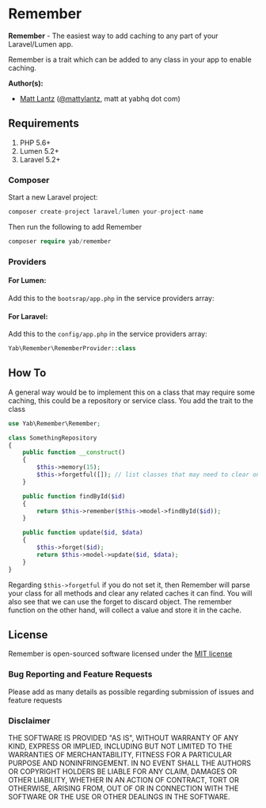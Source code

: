 # Remember

**Remember** - The easiest way to add caching to any part of your Laravel/Lumen app.

Remember is a trait which can be added to any class in your app to enable caching.

**Author(s):**
* [Matt Lantz](https://github.com/mlantz) ([@mattylantz](http://twitter.com/mattylantz), matt at yabhq dot com)

## Requirements

1. PHP 5.6+
3. Lumen 5.2+
3. Laravel 5.2+

### Composer
Start a new Laravel project:
```php
composer create-project laravel/lumen your-project-name
```

Then run the following to add Remember
```php
composer require yab/remember
```

### Providers

#### For Lumen:
Add this to the `bootsrap/app.php` in the service providers array:

#### For Laravel:
Add this to the `config/app.php` in the service providers array:

```php
Yab\Remember\RememberProvider::class
```

## How To

A general way would be to implement this on a class that may require some caching, this could be a repository or service class. You add the trait to the class

```php
use Yab\Remember\Remember;

class SomethingRepository
{
    public function __construct()
    {
        $this->memory(15);
        $this->forgetful([]); // list classes that may need to clear on an update
    }

    public function findById($id)
    {
        return $this->remember($this->model->findById($id));
    }

    public function update($id, $data)
    {
        $this->forget($id);
        return $this->model->update($id, $data);
    }
}
```

Regarding `$this->forgetful` if you do not set it, then Remember will parse your class for all methods and clear any related caches it can find.
You will also see that we can use the forget to discard object. The remember function on the other hand, will collect a value and store it in the cache.

## License
Remember is open-sourced software licensed under the [MIT license](http://opensource.org/licenses/MIT)

### Bug Reporting and Feature Requests
Please add as many details as possible regarding submission of issues and feature requests

### Disclaimer
THE SOFTWARE IS PROVIDED "AS IS", WITHOUT WARRANTY OF ANY KIND, EXPRESS OR IMPLIED, INCLUDING BUT NOT LIMITED TO THE WARRANTIES OF MERCHANTABILITY, FITNESS FOR A PARTICULAR PURPOSE AND NONINFRINGEMENT. IN NO EVENT SHALL THE AUTHORS OR COPYRIGHT HOLDERS BE LIABLE FOR ANY CLAIM, DAMAGES OR OTHER LIABILITY, WHETHER IN AN ACTION OF CONTRACT, TORT OR OTHERWISE, ARISING FROM, OUT OF OR IN CONNECTION WITH THE SOFTWARE OR THE USE OR OTHER DEALINGS IN THE SOFTWARE.
